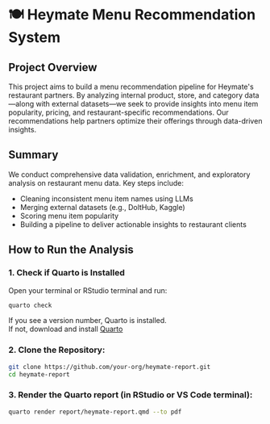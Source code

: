 # 🍽️ Heymate Menu Recommendation System

## Project Overview
This project aims to build a menu recommendation pipeline for Heymate's restaurant partners. By analyzing internal product, store, and category data—along with external datasets—we seek to provide insights into menu item popularity, pricing, and restaurant-specific recommendations. Our recommendations help partners optimize their offerings through data-driven insights.

## Summary
We conduct comprehensive data validation, enrichment, and exploratory analysis on restaurant menu data. Key steps include:

- Cleaning inconsistent menu item names using LLMs  
- Merging external datasets (e.g., DoltHub, Kaggle)  
- Scoring menu item popularity  
- Building a pipeline to deliver actionable insights to restaurant clients  

## How to Run the Analysis

### 1. Check if Quarto is Installed

Open your terminal or RStudio terminal and run:

```bash
quarto check
```
If you see a version number, Quarto is installed.  
If not, download and install [Quarto](https://quarto.org/)

### 2. **Clone the Repository**:
```bash
git clone https://github.com/your-org/heymate-report.git
cd heymate-report
```

### 3. **Render the Quarto report** (in RStudio or VS Code terminal):
```bash
quarto render report/heymate-report.qmd --to pdf
```